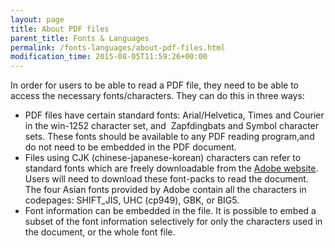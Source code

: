 ```yaml
---
layout: page
title: About PDF files
parent_title: Fonts & Languages
permalink: /fonts-languages/about-pdf-files.html
modification_time: 2015-08-05T11:59:26+00:00
---
```


In order for users to be able to read a PDF file, they need to be able to access the necessary fonts/characters. 
They can do this in three ways:

- PDF files have certain standard fonts: Arial/Helvetica, Times and Courier in the win-1252 character set, and 
  Zapfdingbats and Symbol character sets. These fonts should be available to any PDF reading program,and do not 
  need to be embedded in the PDF document.
- Files using CJK (chinese-japanese-korean) characters can refer to standard fonts which are freely downloadable from 
  the <a href="http://www.adobe.com/products/acrobat/acrrasianfontpack.html" target="_blank">Adobe website</a>. 
  Users will need to download these font-packs to read the document. The four Asian fonts provided by Adobe 
  contain all the characters in codepages: SHIFT_JIS, UHC (cp949), GBK, or BIG5.
- Font information can be embedded in the file. It is possible to embed a subset of the font information selectively 
  for only the characters used in the document, or the whole font file.

